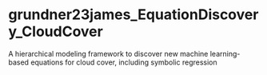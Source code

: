 # grundner23james_EquationDiscovery_CloudCover
A hierarchical modeling framework to discover new machine learning-based equations for cloud cover, including symbolic regression
